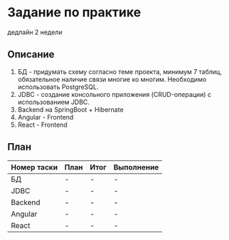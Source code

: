 # Задание по практике 
дедлайн 2 недели
## Описание
1. БД - придумать схему согласно теме проекта, минимум 7 таблиц, обязательное наличие связи многие ко многим. Необходимо использовать PostgreSQL.
2. JDBC - создание консольного приложения (CRUD-операции) с использованием JDBC.
3. Backend на SpringBoot + Hibernate
4. Angular - Frontend
5. React - Frontend

## План

| Номер таски | План | Итог | Выполнение | 
|-------------|------|------|------------|
| БД | -| -| - | 
| JDBC |  -| -| - | 
| Backend |  -| -| - | 
| Angular |  -| -| - | 
| React |  -| -| - | 